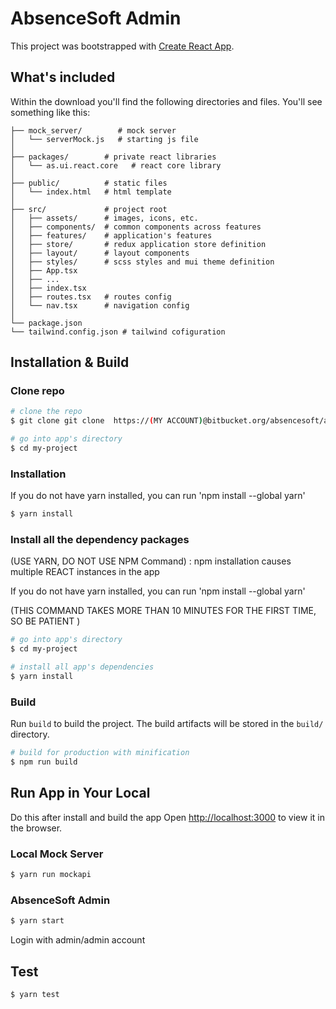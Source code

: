 # AbsenceSoft Admin

This project was bootstrapped with [Create React App](https://github.com/facebook/create-react-app).

## What's included

Within the download you'll find the following directories and files. You'll see something like this:

```
├── mock_server/        # mock server
│   └── serverMock.js   # starting js file
│
├── packages/        # private react libraries
│   └── as.ui.react.core   # react core library
│
├── public/          # static files
│   └── index.html   # html template
│
├── src/             # project root
│   ├── assets/      # images, icons, etc.
│   ├── components/  # common components across features
│   ├── features/    # application's features
│   ├── store/       # redux application store definition
│   ├── layout/      # layout components
│   ├── styles/      # scss styles and mui theme definition
│   ├── App.tsx
│   ├── ...
│   ├── index.tsx
│   ├── routes.tsx   # routes config
│   └── nav.tsx      # navigation config
│
└── package.json
└── tailwind.config.json # tailwind cofiguration
```

## Installation & Build

### Clone repo

```bash
# clone the repo
$ git clone git clone  https://(MY ACCOUNT)@bitbucket.org/absencesoft/as.admin.git my-project

# go into app's directory
$ cd my-project
```

### Installation

If you do not have yarn installed, you can run 'npm install --global yarn'

```bash
$ yarn install
```

### Install all the dependency packages

(USE YARN, DO NOT USE NPM Command) : npm installation causes multiple REACT instances in the app

If you do not have yarn installed, you can run 'npm install --global yarn'

(THIS COMMAND TAKES MORE THAN 10 MINUTES FOR THE FIRST TIME, SO BE PATIENT )

```bash
# go into app's directory
$ cd my-project

# install all app's dependencies
$ yarn install
```

### Build

Run `build` to build the project. The build artifacts will be stored in the `build/` directory.

```bash
# build for production with minification
$ npm run build
```

## Run App in Your Local

Do this after install and build the app
Open [http://localhost:3000](http://localhost:3000) to view it in the browser.

### Local Mock Server

```bash
$ yarn run mockapi
```

### AbsenceSoft Admin

```bash
$ yarn start
```

Login with admin/admin account

## Test

```bash
$ yarn test
```
